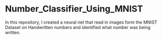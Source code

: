 # Number_Classifier_Using_MNIST
In this repository, I created a neural net that read in images form the MNIST Dataset on Handwritten numbers and identified what number was being written.
